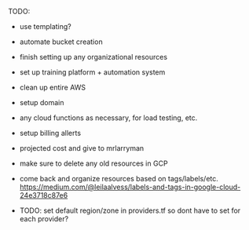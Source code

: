 TODO:
- use templating?
- automate bucket creation  
- finish setting up any organizational resources 
- set up training platform + automation system 
- clean up entire AWS
- setup domain 
- any cloud functions as necessary, for load testing, etc. 
- setup billing allerts  
- projected cost and give to mrlarryman

- make sure to delete any old resources in GCP 

- come back and organize resources based on tags/labels/etc. https://medium.com/@leilaalvess/labels-and-tags-in-google-cloud-24e3718c87e6


- TODO: set default region/zone in providers.tf so dont have to set for each provider? 
